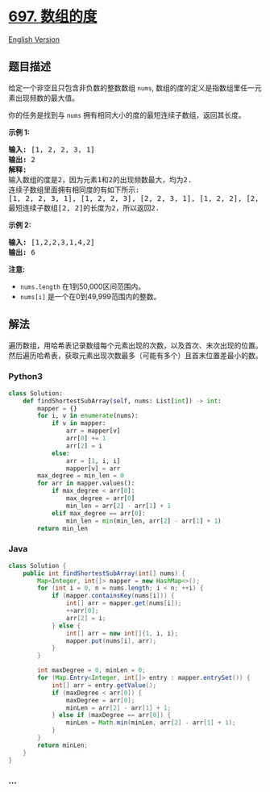 # [697. 数组的度](https://leetcode-cn.com/problems/degree-of-an-array)

[English Version](/solution/0600-0699/0697.Degree%20of%20an%20Array/README_EN.md)

## 题目描述

<!-- 这里写题目描述 -->
<p>给定一个非空且只包含非负数的整数数组&nbsp;<code>nums</code>, 数组的度的定义是指数组里任一元素出现频数的最大值。</p>

<p>你的任务是找到与&nbsp;<code>nums</code>&nbsp;拥有相同大小的度的最短连续子数组，返回其长度。</p>

<p><strong>示例 1:</strong></p>

<pre>
<strong>输入:</strong> [1, 2, 2, 3, 1]
<strong>输出:</strong> 2
<strong>解释:</strong> 
输入数组的度是2，因为元素1和2的出现频数最大，均为2.
连续子数组里面拥有相同度的有如下所示:
[1, 2, 2, 3, 1], [1, 2, 2, 3], [2, 2, 3, 1], [1, 2, 2], [2, 2, 3], [2, 2]
最短连续子数组[2, 2]的长度为2，所以返回2.
</pre>

<p><strong>示例 2:</strong></p>

<pre>
<strong>输入:</strong> [1,2,2,3,1,4,2]
<strong>输出:</strong> 6
</pre>

<p><strong>注意:</strong></p>

<ul>
	<li><code>nums.length</code>&nbsp;在1到50,000区间范围内。</li>
	<li><code>nums[i]</code>&nbsp;是一个在0到49,999范围内的整数。</li>
</ul>

## 解法

<!-- 这里可写通用的实现逻辑 -->

遍历数组，用哈希表记录数组每个元素出现的次数，以及首次、末次出现的位置。然后遍历哈希表，获取元素出现次数最多（可能有多个）且首末位置差最小的数。

<!-- tabs:start -->

### **Python3**

<!-- 这里可写当前语言的特殊实现逻辑 -->

```python
class Solution:
    def findShortestSubArray(self, nums: List[int]) -> int:
        mapper = {}
        for i, v in enumerate(nums):
            if v in mapper:
                arr = mapper[v]
                arr[0] += 1
                arr[2] = i
            else:
                arr = [1, i, i]
                mapper[v] = arr
        max_degree = min_len = 0
        for arr in mapper.values():
            if max_degree < arr[0]:
                max_degree = arr[0]
                min_len = arr[2] - arr[1] + 1
            elif max_degree == arr[0]:
                min_len = min(min_len, arr[2] - arr[1] + 1)
        return min_len
```

### **Java**

<!-- 这里可写当前语言的特殊实现逻辑 -->

```java
class Solution {
    public int findShortestSubArray(int[] nums) {
        Map<Integer, int[]> mapper = new HashMap<>();
        for (int i = 0, n = nums.length; i < n; ++i) {
            if (mapper.containsKey(nums[i])) {
                int[] arr = mapper.get(nums[i]);
                ++arr[0];
                arr[2] = i;
            } else {
                int[] arr = new int[]{1, i, i};
                mapper.put(nums[i], arr);
            }
        }

        int maxDegree = 0, minLen = 0;
        for (Map.Entry<Integer, int[]> entry : mapper.entrySet()) {
            int[] arr = entry.getValue();
            if (maxDegree < arr[0]) {
                maxDegree = arr[0];
                minLen = arr[2] - arr[1] + 1;
            } else if (maxDegree == arr[0]) {
                minLen = Math.min(minLen, arr[2] - arr[1] + 1);
            }
        }
        return minLen;
    }
}
```

### **...**

```

```

<!-- tabs:end -->
